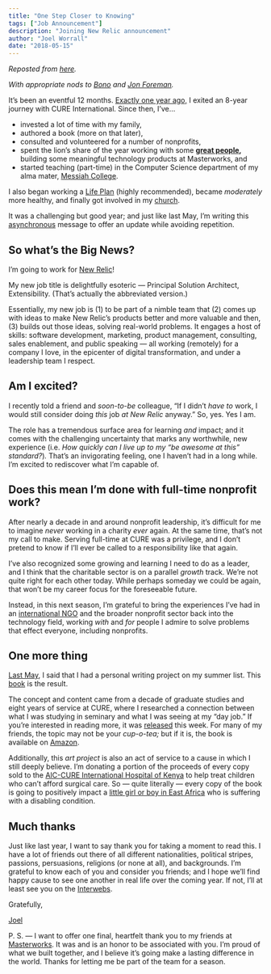 ```yaml
---
title: "One Step Closer to Knowing"
tags: ["Job Announcement"]
description: "Joining New Relic announcement"
author: "Joel Worrall"
date: "2018-05-15"
---
```


_Reposted from [here](https://medium.com/@tangollama/one-step-closer-to-knowing-13cef1b04a61)._

_With appropriate nods to_ [_Bono_](https://open.spotify.com/album/2nPJlUlcyQ24e1VdayD6TT) _and_ [_Jon Foreman_](https://open.spotify.com/album/2tYHfMA2YY4FX8l0USqz82)_._

It’s been an eventful 12 months. [Exactly one year ago,](/@tangollama/tangollama-zoo-station-2017-34a46df6674a) I exited an 8-year journey with CURE International. Since then, I’ve…

* invested a lot of time with my family,
* authored a book (more on that later),
* consulted and volunteered for a number of nonprofits,
* spent the lion’s share of the year working with some [**great people**](https://masterworks.com/team/)**,** building some meaningful technology products at Masterworks, and
* started teaching (part-time) in the Computer Science department of my alma mater, [Messiah College](https://www.instagram.com/p/BfPZus-l2Go/).

I also began working a [Life Plan](https://www.clarity.guide/for-individuals/) (highly recommended), became _moderately_ more healthy, and finally got involved in my [church](https://lcbcchurch.com/harrisburg).

It was a challenging but good year; and just like last May, I’m writing this [asynchronous](https://overcast.fm/+L0YViJL3w) message to offer an update while avoiding repetition.

## So what’s the Big News?

I’m going to work for [New Relic](http://newrelic.com)!

My new job title is delightfully esoteric — Principal Solution Architect, Extensibility. (That’s actually the abbreviated version.)

Essentially, my new job is (1) to be part of a nimble team that (2) comes up with ideas to make New Relic’s products better and more valuable and then, (3) builds out those ideas, solving real-world problems. It engages a host of skills: software development, marketing, product management, consulting, sales enablement, and public speaking — all working (remotely) for a company I love, in the epicenter of digital transformation, and under a leadership team I respect.

## **Am I excited?**

I recently told a friend and _soon-to-be_ colleague, “If I didn’t _have to_ work, I would still consider doing _this_ job _at_ _New_ _Relic_ anyway.” So, yes. Yes I am.

The role has a tremendous surface area for learning _and_ impact; and it comes with the challenging uncertainty that marks any worthwhile, new experience (i.e. _How quickly can I live up to my “be awesome at this” standard?_)_._ That’s an invigorating feeling, one I haven’t had in a long while. I’m excited to rediscover what I’m capable of.

## Does this mean I’m done with full-time nonprofit work?

After nearly a decade in and around nonprofit leadership, it’s difficult for me to imagine _never_ working in a charity _ever_ again. At the same time, that’s not my call to make. Serving full-time at CURE was a privilege, and I don’t pretend to know if I’ll ever be called to a responsibility like that again.

I’ve also recognized some growing and learning I need to do as a leader, and I think that the charitable sector is on a parallel _growth_ track. We’re not quite right for each other today. While perhaps someday we could be again, that won’t be my career focus for the foreseeable future.

Instead, in this next season, I’m grateful to bring the experiences I’ve had in an [international NGO](https://en.wikipedia.org/wiki/International_non-governmental_organization) and the broader nonprofit sector back into the technology field, working _with_ and _for_ people I admire to solve problems that effect everyone, including nonprofits.

## One more thing

[Last May](/@tangollama/tangollama-zoo-station-2017-34a46df6674a), I said that I had a personal writing project on my summer list. This [book](https://www.amazon.com/dp/0692095667/) is the result.

The concept and content came from a decade of graduate studies and eight years of service at CURE, where I researched a connection between what I was studying in seminary and what I was seeing at my “day job.” If you’re interested in reading more, it was [released](http://ourgodishealer.com/release-announcement/) this week. For many of my friends, the topic may not be your _cup-o-tea;_ but if it is, the book is available on [Amazon](https://www.amazon.com/dp/0692095667/).

Additionally, this _art project_ is also an act of service to a cause in which I still deeply believe. I’m donating a portion of the proceeds of every copy sold to the [AIC-CURE International Hospital of Kenya](https://ourgodishealer.com/about-cure-kenya/) to help treat children who can’t afford surgical care. So — quite literally — every copy of the book is going to positively impact a [little girl or boy in East Africa](https://cure.org/curekids/search/?country=kenya) who is suffering with a disabling condition.

## Much thanks

Just like last year, I want to say thank you for taking a moment to read this. I have a lot of friends out there of all different nationalities, political stripes, passions, persuasions, religions (or none at all), and backgrounds. I’m grateful to know each of you and consider you friends; and I hope we’ll find happy cause to see one another in real life over the coming year. If not, I’ll at least see you on the [Interwebs](http://twitter.com/tangollama).

Gratefully,

[Joel](http://joelworrall.com)

P. S. — I want to offer one final, heartfelt thank you to my friends at [Masterworks](http://masterworks.com). It was and is an honor to be associated with you. I’m proud of what we built together, and I believe it’s going make a lasting difference in the world. Thanks for letting me be part of the team for a season.